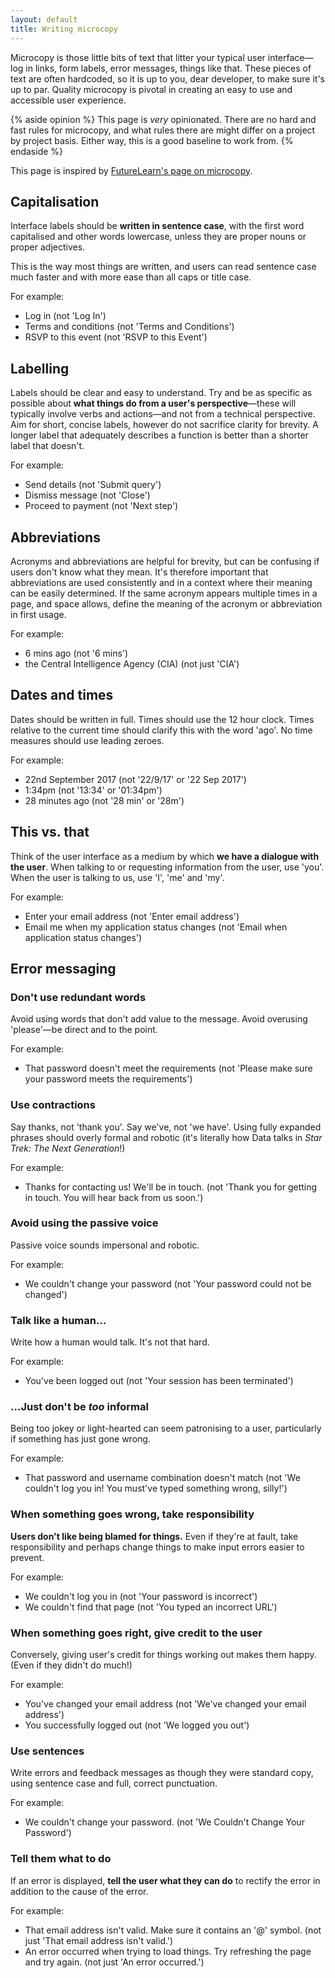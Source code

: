 ```yaml
---
layout: default
title: Writing microcopy
---
```


Microcopy is those little bits of text that litter your typical user interface—log in links, form labels, error messages, things like that. These pieces of text are often hardcoded, so it is up to you, dear developer, to make sure it's up to par. Quality microcopy is pivotal in creating an easy to use and accessible user experience.

{% aside opinion %}
This page is *very* opinionated. There are no hard and fast rules for microcopy, and what rules there are might differ on a project by project basis. Either way, this is a good baseline to work from.
{% endaside %}

This page is inspired by [FutureLearn's page on microcopy](https://www.futurelearn.com/pattern-library/core-patterns/microcopy).

## Capitalisation

Interface labels should be **written in sentence case**, with the first word capitalised and other words lowercase, unless they are proper nouns or proper adjectives. 

This is the way most things are written, and users can read sentence case much faster and with more ease than all caps or title case. 

For example:

* Log in (not 'Log In')
* Terms and conditions (not 'Terms and Conditions')
* RSVP to this event (not 'RSVP to this Event')

## Labelling

Labels should be clear and easy to understand. Try and be as specific as possible about **what things do from a user's perspective**—these will typically involve verbs and actions—and not from a technical perspective. Aim for short, concise labels, however do not sacrifice clarity for brevity. A longer label that adequately describes a function is better than a shorter label that doesn't.

For example:

* Send details (not 'Submit query')
* Dismiss message (not 'Close')
* Proceed to payment (not 'Next step')

## Abbreviations

Acronyms and abbreviations are helpful for brevity, but can be confusing if users don't know what they mean. It's therefore important that abbreviations are used consistently and in a context where their meaning can be easily determined. If the same acronym appears multiple times in a page, and space allows, define the meaning of the acronym or abbreviation in first usage.

For example:

* 6 mins ago (not '6 mins')
* the Central Intelligence Agency (CIA) (not just 'CIA')

## Dates and times

Dates should be written in full. Times should use the 12 hour clock. Times relative to the current time should clarify this with the word 'ago'. No time measures should use leading zeroes.

For example:

* 22nd September 2017 (not '22/9/17' or '22 Sep 2017')
* 1:34pm (not '13:34' or '01:34pm')
* 28 minutes ago (not '28 min' or '28m')

## This vs. that

Think of the user interface as a medium by which **we have a dialogue with the user**. When talking to or requesting information from the user, use 'you'. When the user is talking to us, use 'I', 'me' and 'my'.

For example:

* Enter your email address (not 'Enter email address')
* Email me when my application status changes (not 'Email when application status changes')

## Error messaging

### Don't use redundant words

Avoid using words that don't add value to the message. Avoid overusing 'please'—be direct and to the point.

For example:

* That password doesn't meet the requirements (not 'Please make sure your password meets the requirements')

### Use contractions

Say thanks, not 'thank you'. Say we've, not 'we have'. Using fully expanded phrases should overly formal and robotic (it's literally how Data talks in *Star Trek: The Next Generation*!)

For example:

* Thanks for contacting us! We'll be in touch. (not 'Thank you for getting in touch. You will hear back from us soon.')

### Avoid using the passive voice

Passive voice sounds impersonal and robotic.

For example:

* We couldn't change your password (not 'Your password could not be changed')

### Talk like a human&hellip;

Write how a human would talk. It's not that hard.

For example:

* You've been logged out (not 'Your session has been terminated')

### &hellip;Just don't be *too* informal

Being too jokey or light-hearted can seem patronising to a user, particularly if something has just gone wrong.

For example:

* That password and username combination doesn't match (not 'We couldn't log you in! You must've typed something wrong, silly!')

### When something goes wrong, take responsibility

**Users don't like being blamed for things.** Even if they're at fault, take responsibility and perhaps change things to make input errors easier to prevent.

For example:

* We couldn't log you in (not 'Your password is incorrect')
* We couldn't find that page (not 'You typed an incorrect URL')

### When something goes right, give credit to the user

Conversely, giving user's credit for things working out makes them happy. (Even if they didn't do much!)

For example:

* You've changed your email address (not 'We've changed your email address')
* You successfully logged out (not 'We logged you out')

### Use sentences

Write errors and feedback messages as though they were standard copy, using sentence case and full, correct punctuation.

For example:

* We couldn't change your password.  (not 'We Couldn't Change Your Password')

### Tell them what to do

If an error is displayed, **tell the user what they can do** to rectify the error in addition to the cause of the error.

For example:

* That email address isn't valid. Make sure it contains an '@' symbol. (not just 'That email address isn't valid.')
* An error occurred when trying to load things. Try refreshing the page and try again. (not just 'An error occurred.')
